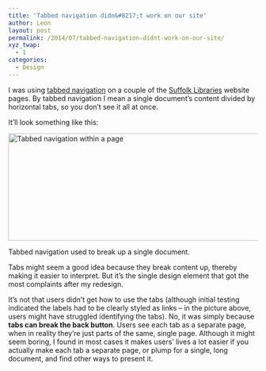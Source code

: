 ```yaml
---
title: 'Tabbed navigation didn&#8217;t work on our site'
author: Leon
layout: post
permalink: /2014/07/tabbed-navigation-didnt-work-on-our-site/
xyz_twap:
  - 1
categories:
  - Design
---
```

I was using [tabbed navigation][1] on a couple of the [Suffolk Libraries][2] website pages. By tabbed navigation I mean a single document&#8217;s content divided by horizontal tabs, so you don&#8217;t see it all at once.

It&#8217;ll look something like this:

<img src="http://leonpaternoster.com/wp-content/uploads/2014/07/tabs.gif" alt="Tabbed navigation within a page" width="860" height="216" />

<p class="figcaption">Tabbed navigation used to break up a single document.</p>

Tabs might seem a good idea because they break content up, thereby making it easier to interpret. But it&#8217;s the single design element that got the most complaints after my redesign.

It&#8217;s not that users didn&#8217;t get how to use the tabs (although initial testing indicated the labels had to be clearly styled as links – in the picture above, users might have struggled identifying the tabs). No, it was simply because **tabs can break the back button**. Users see each tab as a separate page, when in reality they&#8217;re just parts of the same, single page. Although it might seem boring, I found in most cases it makes users&#8217; lives a lot easier if you actually make each tab a separate page, or plump for a single, long document, and find other ways to present it.

 [1]: http://foundation.zurb.com/docs/components/tabs.html
 [2]: http://suffolklibraries.co.uk